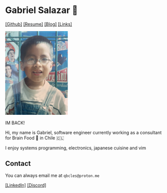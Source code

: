 
# Gabriel Salazar 🌊 


<!-- [\[About\]](/about.md)  -->
[\[Github\]](https://github.com/cubicles)
[\[Resume\]](/resume.pdf)
[\[Blog\]](blog/index.md)
[\[Links\]](/links.md) 

<img src="assets/me.JPG" alt="me" width="200"/>

IM BACK!

Hi, my name is Gabriel, software engineer currently working as a consultant 
for Brain Food 🧠 in Chile 🇨🇱 

I enjoy systems programming, electronics, japanese cuisine and vim


## Contact
You can always email me at ```qbcles@proton.me```

[\[LinkedIn\]](https://www.linkedin.com/in/gabrielsalazarsedano/) 
[\[Discord\]](https://discordapp.com/users/831367878943047680/) 


<!-- This is an outer link:
<a href="http://example.com/" target="_blank">Hello, world!</a>
📝  -->
